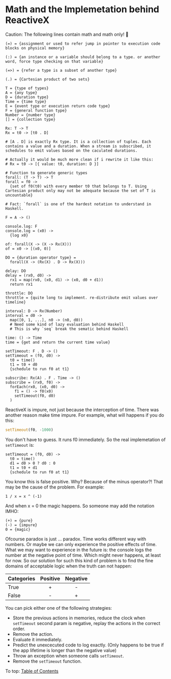 # Math and the Implemetation behind ReactiveX

Caution: The following lines contain math and math only! 🤣

```
(=) = {assignment or used to refer jump in pointer to execution code blocks on physical memory}

(:) = {an instance or a variable should belong to a type. or another word, force type checking on that variable}

(=>) = {refer a type is a subset of another type}

(.) = {Cartesian product of two sets}

T = {type of types}
A = {any type}
D = {duration type}
Time = {time type}
E = {event type or execution return code type}
F = {general function type}
Number = {number type}
[] = {collection type}

Rx: T -> T
Rx = t0 -> [t0 . D]

# [A . D] is exactly Rx type. It is a collection of tuples. Each contains a value and a duration. When a stream is subscribed, it schedules to emit values based on the caculated durations. 

# Actually it would be much more clean if i rewrite it like this:
# Rx = t0 -> [{ value: t0, duration: D }]

# Function to generate generic types
forall: (T -> T) -> T
forall = f0 ->
  {set of f0(t0) with every member t0 that belongs to T. Using Cartesian product only may not be adequate because the set of T is uncountable}

# Fact: `forall` is one of the hardest notation to understand in Haskell.

F = A -> ()

console.log: F
console.log = (x0) ->
  {log x0}

of: forall(X -> (X -> Rx(X)))
of = x0 -> [(x0, 0)]

DO = {duration operator type} =
  forall(X -> (Rx(X) . D -> Rx(X)))

delay: DO
delay = (rx0, d0) ->
  rx1 = map(rx0, (x0, d1) -> (x0, d0 + d1))
  return rx1

throttle: DO
throttle = {quite long to implement. re-distribute emit values over timeline}

interval: D -> Rx(Number)
interval = d0 ->
  map([0, 1, ...], n0 -> (n0, d0))
  # Need some kind of lazy evaluation behind Haskell
  # This is why `seq` break the sematic behind Haskell

time: () -> Time
time = {get and return the current time value}

setTimeout: F . D -> ()
setTimeout = (f0, d0) ->
  t0 = time()
  t1 = t0 + d0
  {schedule to run f0 at t1}

subscribe: Rx(A) . F . Time -> ()
subscribe = (rx0, f0) ->
  forEach(rx0, (x0, d0) ->
    f1 = () -> f0(x0)
    setTimeout(f0, d0)
  )
```

ReactiveX is impure, not just because the interception of time. There was another reason make time impure. For example, what will happens if you do this:

```jsx
setTimeout(f0, -1000)
```

You don't have to guess. It runs f0 immediately. So the real implemetation of `setTimeout` is:

```
setTimeout = (f0, d0) ->
  t0 = time()
  d1 = d0 > 0 ? d0 : 0
  t1 = t0 + d1
  {schedule to run f0 at t1}
```

You know this is false positive. Why? Because of the minus operator?! That may be the cause of the problem. For example:

```
1 / x = x ^ (-1)
```

And when x = 0 the magic happens. So someone may add the notation IMHO:

```
(+) = {pure}
(-) = {impure}
0 = {magic}
```

Ofcourse paradox is just ... paradox. Time works different way with numbers. Or maybe we can only experience the positive effects of time. What we may want to experience in the future is: the console logs the number at the negative point of time. Which might never happens, at least for now. So our solution for such this kind of problem is to find the fine domains of acceptable logic when the truth can not happen:

| Categories | Positive | Negative |
| ---------- | :------: | :------: |
| True       |    +     |    -     |
| False      |    -     |    +     |

You can pick either one of the following strategies:

- Store the previous actions in memories, reduce the clock when `setTimeout` second param is negative, replay the actions in the correct order.
- Remove the action.
- Evaluate it immediately.
- Predict the unexcecuted code to log exactly. (Only happens to be true if the app lifetime is longer than the negative value)
- Throw an exception when someone calls `setTimeout`.
- Remove the `setTimeout` function.

To top: [Table of Contents](Wiki.md)
